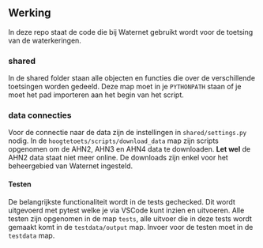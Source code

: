 ## Werking

In deze repo staat de code die bij Waternet gebruikt wordt voor de toetsing van de waterkeringen.

### shared

In de shared folder staan alle objecten en functies die over de verschillende toetsingen worden gedeeld. Deze map moet in je ```PYTHONPATH``` staan of je moet het pad importeren aan het begin van het script.

### data connecties

Voor de connectie naar de data zijn de instellingen in ```shared/settings.py``` nodig. In de ```hoogtetoets/scripts/download_data``` map zijn scripts opgenomen om de AHN2, AHN3 en AHN4 data te downloaden. **Let wel** de AHN2 data staat niet meer online. De downloads zijn enkel voor het beheergebied van Waternet ingesteld.

#### Testen

De belangrijkste functionaliteit wordt in de tests gechecked. Dit wordt uitgevoerd met pytest welke je via VSCode kunt inzien en uitvoeren. Alle testen zijn opgenomen in de map ```tests```, alle uitvoer die in deze tests wordt gemaakt komt in de ```testdata/output``` map. Invoer voor de testen moet in de ```testdata``` map.